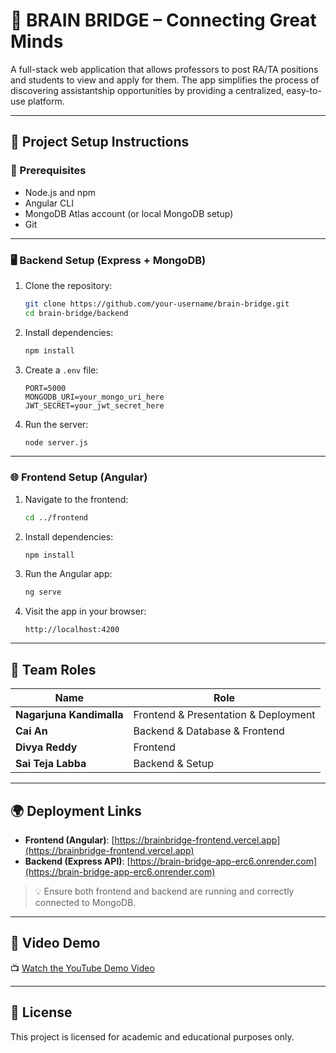 
# 🧠 BRAIN BRIDGE – Connecting Great Minds

A full-stack web application that allows professors to post RA/TA positions and students to view and apply for them. The app simplifies the process of discovering assistantship opportunities by providing a centralized, easy-to-use platform.

---

## 🚀 Project Setup Instructions

### 🔧 Prerequisites
- Node.js and npm
- Angular CLI
- MongoDB Atlas account (or local MongoDB setup)
- Git

---

### 🖥️ Backend Setup (Express + MongoDB)

1. Clone the repository:
   ```bash
   git clone https://github.com/your-username/brain-bridge.git
   cd brain-bridge/backend
   ```

2. Install dependencies:
   ```bash
   npm install
   ```

3. Create a `.env` file:
   ```env
   PORT=5000
   MONGODB_URI=your_mongo_uri_here
   JWT_SECRET=your_jwt_secret_here
   ```

4. Run the server:
   ```bash
   node server.js
   ```

---

### 🌐 Frontend Setup (Angular)

1. Navigate to the frontend:
   ```bash
   cd ../frontend
   ```

2. Install dependencies:
   ```bash
   npm install
   ```

3. Run the Angular app:
   ```bash
   ng serve
   ```

4. Visit the app in your browser:
   ```
   http://localhost:4200
   ```

---

## 👥 Team Roles

| Name                 | Role                  | 
|----------------------|------------------------|
| **Nagarjuna Kandimalla** | Frontend & Presentation & Deployment | 
| **Cai An**           | Backend & Database & Frontend    | 
| **Divya Reddy**      | Frontend       | 
| **Sai Teja Labba**   | Backend & Setup     | 
---

## 🌍 Deployment Links

- **Frontend (Angular)**: [https://brainbridge-frontend.vercel.app](https://brainbridge-frontend.vercel.app)  
- **Backend (Express API)**: [https://brain-bridge-app-erc6.onrender.com](https://brain-bridge-app-erc6.onrender.com)

> 💡 Ensure both frontend and backend are running and correctly connected to MongoDB.

---

## 🎥 Video Demo

📺 [Watch the YouTube Demo Video](https://youtu.be/your-demo-video-link)

---

## 📄 License

This project is licensed for academic and educational purposes only.
